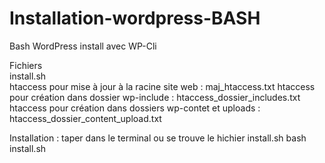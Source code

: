 # Installation-wordpress-BASH
Bash WordPress install avec WP-Cli

Fichiers  
install.sh  
htaccess pour mise à jour à la racine site web : maj_htaccess.txt  htaccess pour création dans dossier wp-include : htaccess_dossier_includes.txt  
htaccess pour création dans dossiers wp-contet et uploads : htaccess_dossier_content_upload.txt  

Installation : taper dans le terminal ou se trouve le hichier install.sh
bash install.sh
